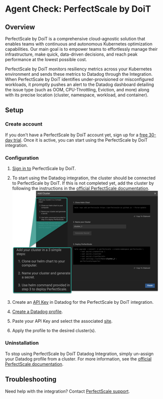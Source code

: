 # Agent Check: PerfectScale by DoiT

## Overview


PerfectScale by DoiT is a comprehensive cloud-agnostic solution that enables teams with continuous and autonomous Kubernetes optimization capabilities. Our main goal is to empower teams to effortlessly manage their infrastructure, make quick, data-driven decisions, and reach peak performance at the lowest possible cost.

PerfectScale by DoiT monitors resiliency metrics across your Kubernetes environment and sends these metrics to Datadog through the Integration. When PerfectScale by DoiT identifies under-provisioned or misconfigured workloads, it promptly pushes an alert to the Datadog dashboard detailing the issue type (such as OOM, CPU-Throttling, Eviction, and more) along with its precise location (cluster, namespace, workload, and container).

## Setup

### Create account

If you don't have a PerfectScale by DoiT account yet, sign up for a [free 30-day trial][1]. Once it is active, you can start using the PerfectScale by DoiT integration.

### Configuration

1. [Sign in to][2] PerfectScale by DoiT.
2. To start using the Datadog integration, the cluster should be connected to PerfectScale by DoiT. If this is not completed yet, add the cluster by following the instructions in the [official PerfectScale documentation][3].
![Perfectscale Screenshot][4]

3. Create an [API Key][5] in Datadog for the PerfectScale by DoiT integration.
4. [Create a Datadog profile][6].
5. Paste your API Key and select the associated [site][7].
6. Apply the profile to the desired cluster(s).

### Uninstallation

To stop using PerfectScale by DoiT Datadog Integration, simply un-assign your Datadog profile from a cluster. For more information, see the [official PerfectScale documentation][6].

## Troubleshooting

Need help with the integration? Contact [PerfectScale support][8].

[1]: https://app.perfectscale.io/account/sign-up?_fs=16602000196-15320833110&_fsRef=https%3A%2F%2Fwww.perfectscale.io%2F
[2]: https://app.perfectscale.io/account/login
[3]: https://docs.perfectscale.io/getting-started/step-by-step-guide-to-onboard-a-cluster
[4]: https://raw.githubusercontent.com/DataDog/integrations-extras/master/perfectscale/images/perfectscale-connect-cluster.png
[5]: /organization-settings/api-keys
[6]: https://docs.perfectscale.io/customizations/communication-and-messaging/datadog-alerts-integration
[7]: https://docs.datadoghq.com/getting_started/site/
[8]: mailto:support@perfectscale.io



